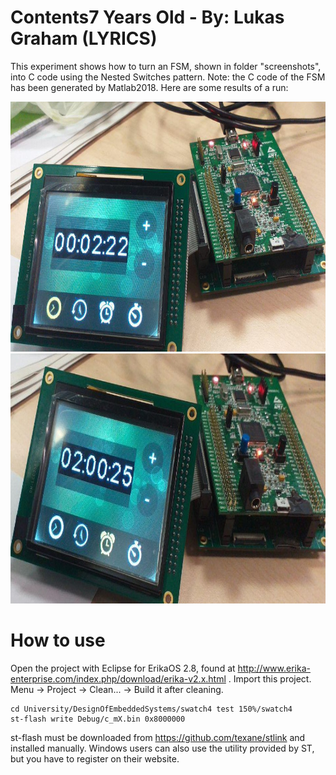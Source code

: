 # Contents7 Years Old - By: Lukas Graham (LYRICS)
This experiment shows how to turn an FSM, shown in folder "screenshots", into C code using the Nested Switches pattern. Note: the C code of the FSM has been generated by Matlab2018. Here are some results of a run:

<img src="screenshots/stm32_run1.jpg" alt="Run 1, time diplay mode" height="400" />
<img src="screenshots/stm32_run2.jpg" alt="Run 1, set an alarm (hours)" height="400" />

# How to use
Open the project with Eclipse for ErikaOS 2.8, found at http://www.erika-enterprise.com/index.php/download/erika-v2.x.html . Import this project. Menu -> Project -> Clean... -> Build it after cleaning.

	cd University/DesignOfEmbeddedSystems/swatch4 test 150%/swatch4
	st-flash write Debug/c_mX.bin 0x8000000

st-flash must be downloaded from https://github.com/texane/stlink and installed manually. Windows users can also use the utility provided by ST, but you have to register on their website.
